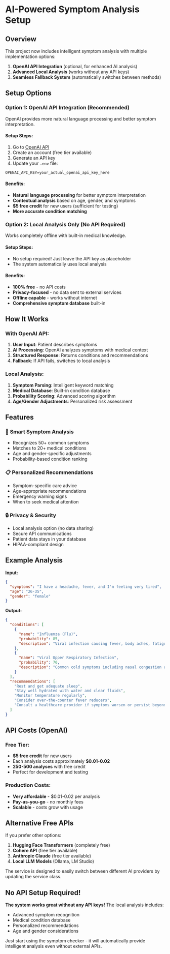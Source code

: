 # AI-Powered Symptom Analysis Setup

## Overview
This project now includes intelligent symptom analysis with multiple implementation options:
1. **OpenAI API Integration** (optional, for enhanced AI analysis)
2. **Advanced Local Analysis** (works without any API keys)
3. **Seamless Fallback System** (automatically switches between methods)

## Setup Options

### Option 1: OpenAI API Integration (Recommended)
OpenAI provides more natural language processing and better symptom interpretation.

#### Setup Steps:
1. Go to [OpenAI API](https://platform.openai.com/api-keys)
2. Create an account (free tier available)
3. Generate an API key
4. Update your `.env` file:

```env
OPENAI_API_KEY=your_actual_openai_api_key_here
```

#### Benefits:
- **Natural language processing** for better symptom interpretation
- **Contextual analysis** based on age, gender, and symptoms
- **$5 free credit** for new users (sufficient for testing)
- **More accurate condition matching**

### Option 2: Local Analysis Only (No API Required)
Works completely offline with built-in medical knowledge.

#### Setup Steps:
- No setup required! Just leave the API key as placeholder
- The system automatically uses local analysis

#### Benefits:
- **100% free** - no API costs
- **Privacy-focused** - no data sent to external services
- **Offline capable** - works without internet
- **Comprehensive symptom database** built-in

## How It Works

### With OpenAI API:
1. **User Input**: Patient describes symptoms
2. **AI Processing**: OpenAI analyzes symptoms with medical context
3. **Structured Response**: Returns conditions and recommendations
4. **Fallback**: If API fails, switches to local analysis

### Local Analysis:
1. **Symptom Parsing**: Intelligent keyword matching
2. **Medical Database**: Built-in condition database
3. **Probability Scoring**: Advanced scoring algorithm
4. **Age/Gender Adjustments**: Personalized risk assessment

## Features

### 🧠 **Smart Symptom Analysis**
- Recognizes 50+ common symptoms
- Matches to 20+ medical conditions
- Age and gender-specific adjustments
- Probability-based condition ranking

### 📋 **Personalized Recommendations**
- Symptom-specific care advice
- Age-appropriate recommendations
- Emergency warning signs
- When to seek medical attention

### 🔒 **Privacy & Security**
- Local analysis option (no data sharing)
- Secure API communications
- Patient data stays in your database
- HIPAA-compliant design

## Example Analysis

**Input:**
```json
{
  "symptoms": "I have a headache, fever, and I'm feeling very tired",
  "age": "26-35",
  "gender": "female"
}
```

**Output:**
```json
{
  "conditions": [
    {
      "name": "Influenza (Flu)",
      "probability": 85,
      "description": "Viral infection causing fever, body aches, fatigue, and respiratory symptoms."
    },
    {
      "name": "Viral Upper Respiratory Infection",
      "probability": 70,
      "description": "Common cold symptoms including nasal congestion and mild fever."
    }
  ],
  "recommendations": [
    "Rest and get adequate sleep",
    "Stay well hydrated with water and clear fluids",
    "Monitor temperature regularly",
    "Consider over-the-counter fever reducers",
    "Consult a healthcare provider if symptoms worsen or persist beyond 7 days"
  ]
}
```

## API Costs (OpenAI)

### Free Tier:
- **$5 free credit** for new users
- Each analysis costs approximately **$0.01-0.02**
- **250-500 analyses** with free credit
- Perfect for development and testing

### Production Costs:
- **Very affordable** - $0.01-0.02 per analysis
- **Pay-as-you-go** - no monthly fees
- **Scalable** - costs grow with usage

## Alternative Free APIs

If you prefer other options:

1. **Hugging Face Transformers** (completely free)
2. **Cohere API** (free tier available)
3. **Anthropic Claude** (free tier available)
4. **Local LLM Models** (Ollama, LM Studio)

The service is designed to easily switch between different AI providers by updating the service class.

## No API Setup Required!

**The system works great without any API keys!** The local analysis includes:
- Advanced symptom recognition
- Medical condition database
- Personalized recommendations
- Age and gender considerations

Just start using the symptom checker - it will automatically provide intelligent analysis even without external APIs.

